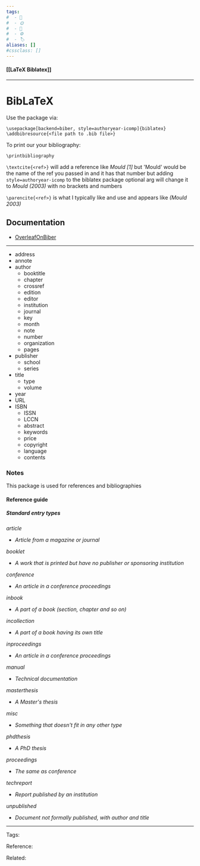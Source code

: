 ```yaml
---
tags:
#  - 🌱️
#  - 🌞️
#  - 🌲️
#  - ⚙️ 
#  - 🏷️ 
aliases: []
#cssclass: []
---
```


#### [[LaTeX Biblatex]]

---

# BibLaTeX 

Use the package via:

`\usepackage[backend=biber, style=authoryear-icomp]{biblatex}`
`\addbibresource{<file path to .bib file>}`

To print our your bibliography:

`\printbibliography`

`\textcite{<ref>}` will add a reference like _Mould [1]_ but 'Mould' would be the name of the ref you passed in and it has that number but adding `style=authoryear-icomp` to the biblatex package optional arg will change it to _Mould (2003)_ with no brackets and numbers

`\parencite{<ref>}` is what I typically like and use and appears like _(Mould 2003)_

## Documentation

- [OverleafOnBiber](https://www.overleaf.com/learn/latex/Bibliography_management_with_bibtex)

---

- address
- annote
- author
    - booktitle
    - chapter
    - crossref
    - edition
    - editor
    - institution
    - journal
    - key
    - month
    - note
    - number
    - organization
    - pages
- publisher
    - school
    - series
- title
    - type
    - volume
- year
- URL
- ISBN
    - ISSN
    - LCCN
    - abstract
    - keywords
    - price
    - copyright
    - language
    - contents

### Notes

This package is used for references and bibliographies

#### Reference guide

##### Standard entry types

*article*
- _Article from a magazine or journal_

*booklet*
- _A work that is printed but have no publisher or sponsoring institution_

*conference*
- _An article in a conference proceedings_

*inbook*
- _A part of a book (section, chapter and so on)_

*incollection*
- _A part of a book having its own title_
	
*inproceedings*
- _An article in a conference proceedings_
	
*manual*
- _Technical documentation_

*masterthesis*
- _A Master's thesis_

*misc*
- _Something that doesn't fit in any other type_

*phdthesis*
- _A PhD thesis_

*proceedings*
- _The same as conference_

*techreport*
- _Report published by an institution_

*unpublished*
- _Document not formally published, with author and title_

---
Tags: 

Reference:

Related:

